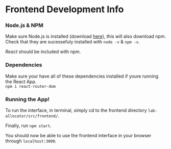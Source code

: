 # Frontend Development Info
### Node.js & NPM
Make sure Node.js is installed (download [here](https://nodejs.org/en/download)), this will also download npm.
Check that they are sucessefuly installed with `node -v` & `npm -v`.

*React* should be included with npm.

### Dependencies
Make sure your have all of these dependencies installed if youre running the React App.\
`npm i react-router-dom`

### Running the App!
To run the interface, in terminal, simply cd to the frontend directory `lab-allocator/src/frontend/`.

Finally, run `npm start`.

You should now be able to use the frontend interface in your browser through `localhost:3000`.

